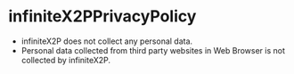 # infiniteX2PPrivacyPolicy

- infiniteX2P does not collect any personal data.
- Personal data collected from third party websites in Web Browser is not collected by infiniteX2P.

